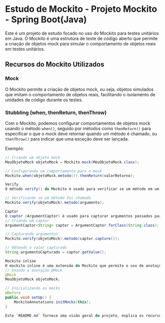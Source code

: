 # Estudo de Mockito - Projeto Mockito - Spring Boot(Java)

Este é um projeto de estudo focado no uso do Mockito para testes unitários em Java. O Mockito é uma estrutura de teste de código aberto que permite a criação de objetos mock para simular o comportamento de objetos reais em testes unitários.

## Recursos do Mockito Utilizados

### Mock

O Mockito permite a criação de objetos mock, ou seja, objetos simulados que imitam o comportamento de objetos reais, facilitando o isolamento de unidades de código durante os testes.

### Stubbling (when, thenReturn, thenThrow)

Com o Mockito, podemos configurar comportamentos de objetos mock usando o método `when()`, seguido por métodos como `thenReturn()` para especificar o que o mock deve retornar quando um método é chamado, ou `thenThrow()` para indicar que uma exceção deve ser lançada.

Exemplo:

```java
// Criando um objeto mock
MeuObjetoMock objetoMock = Mockito.mock(MeuObjetoMock.class);

// Configurando um comportamento para o mock
Mockito.when(objetoMock.metodo()).thenReturn(valorRetorno);

Verify
O método verify() do Mockito é usado para verificar se um método em um objeto mock foi chamado com os argumentos corretos durante o teste

// Verificando se um método foi chamado
Mockito.verify(objetoMock).metodo(argumento);

Captor
O captor (ArgumentCaptor) é usado para capturar argumentos passados para métodos de objetos mock durante os testes, permitindo a verificação desses argumentos.
// Criando um captor
ArgumentCaptor<String> captor = ArgumentCaptor.forClass(String.class);

// Capturando argumentos
Mockito.verify(objetoMock).metodo(captor.capture());

// Obtendo o valor capturado
String argumentoCapturado = captor.getValue();

Mockito-inline
O mockito-inline é uma extensão do Mockito que permite o uso de anotações @Mock, @Spy, @Captor diretamente no código de teste sem a necessidade de inicialização manual.
// Usando a anotação @Mock
@Mock
MeuObjetoMock objetoMock;

// Inicializando os mocks
@Before
public void setUp() {
    MockitoAnnotations.initMocks(this);
}

Este `README.md` fornece uma visão geral do projeto, explica os recursos do Mockito utilizados e como executar os testes. Espero que isso te ajude!
